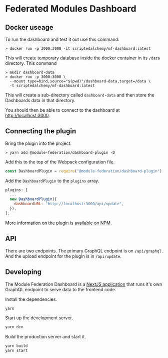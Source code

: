 # Federated Modules Dashboard

## Docker useage

To run the dashboard and test it out use this command:

```shell script
> docker run -p 3000:3000 -it scriptedalchemy/mf-dashboard:latest
```

This will create temporary database inside the docker container in its `/data` directory. This command

```shell script
> mkdir dashboard-data
> docker run -p 3000:3000 \
  --mount type=bind,source="$(pwd)"/dashboard-data,target=/data \
  -t scriptedalchemy/mf-dashboard:latest
```

This will create a sub-directory called `dashboard-data` and then store the Dashboards data in that directory.

You should then be able to connect to the dashboard at [http://localhost:3000](http://localhost:3000).

## Connecting the plugin

Bring the plugin into the project.

```shell script
> yarn add @module-federation/dashboard-plugin -D
```

Add this to the top of the Webpack configuration file.

```js
const DashboardPlugin = require("@module-federation/dashboard-plugin");
```

Add the `DashboardPlugin` to the `plugins` array.

```js
plugins: [
  ...
  new DashboardPlugin({
    dashboardURL: "http://localhost:3000/api/update",
  }),
];
```

More information on the plugin is [available on NPM](https://www.npmjs.com/package/@module-federation/dashboard-plugin).

## API

There are two endpoints. The primary GraphQL endpoint is on `/api/graphql`. And the upload endpoint for the plugin is in `/api/update`.

## Developing

The Module Federation Dashboard is a [NextJS application](https://nextjs.org/) that runs it's own GraphQL endpoint to serve data to the frontend code.

Install the dependencies.

```bash
yarn
```

Start up the development server.

```bash
yarn dev
```

Build the production server and start it.

```bash
yarn build
yarn start
```
